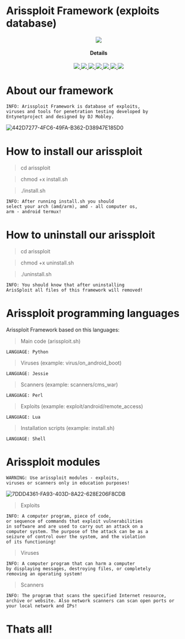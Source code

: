 # Arissploit Framework (exploits database)
        
<h4 align="center"><img src="https://user-images.githubusercontent.com/43011806/57065407-f66fd680-6cd1-11e9-9f72-5eba1b123cec.jpeg">

</a>
<h4 align="center">Details</h4>                
<p align="center">
  <a href="http://entynetproject.simplesite.com/">
    <img src="https://img.shields.io/badge/entynetproject-Ivan%20Nikolsky-blue.svg">
  </a> 
  <a href="https://github.com/entynetproject/arissploit/releases">
    <img src="https://img.shields.io/github/release/entynetproject/arissploit.svg">
  </a>
  <a href="https://ru.m.wikipedia.org/wiki/python">
    <img src="https://img.shields.io/badge/language-python-blue.svg">
 </a>
  <a href="https://github.com/entynetproject/arissploit">
    <img src="https://img.shields.io/badge/arch-arm/amd-red.svg">
 </a>
  <a href="https://github.com/entynetproject/arissploit/issues?q=is%3Aissue+is%3Aclosed">
      <img src="https://img.shields.io/github/issues/entynetproject/arissploit.svg">
  </a>
  <a href="https://github.com/entynetproject/arissploit/wiki">
      <img src="https://img.shields.io/badge/wiki%20-arissploit-lightgrey.svg">
 </a>
  <a href="https://mobile.twitter.com/arissploit">
    <img src="https://img.shields.io/badge/twitter-arissploit-blue.svg">
 </a>
</p>

# About our framework

    INFO: Arissploit Framework is database of exploits,
    viruses and tools for penetration testing developed by 
    Entynetproject and designed by DJ Mobley.

![442D7277-4FC6-49FA-B362-D38947E185D0](https://user-images.githubusercontent.com/43011806/57137922-f2b77f00-6db9-11e9-8fff-f575594f0287.jpeg)

# How to install our arissploit

> cd arissploit

> chmod +x install.sh

> ./install.sh

    INFO: After running install.sh you should
    select your arch (amd/arm), amd - all computer os,
    arm - android termux!

# How to uninstall our arissploit

> cd arissploit

> chmod +x uninstall.sh

> ./uninstall.sh

    INFO: You should know that after uninstalling 
    ArisSploit all files of this framework will removed!

# Arissploit programming languages 

Arissploit Framework based on this languages:

> Main code (arissploit.sh)

    LANGUAGE: Python
   
> Viruses (example: virus/on_android_boot)

    LANGUAGE: Jessie
    
> Scanners (example: scanners/cms_war)

    LANGUAGE: Perl
    
> Exploits (example: exploit/android/remote_access)
    
    LANGUAGE: Lua
    
> Installation scripts (example: install.sh)

    LANGUAGE: Shell

# Arissploit modules

    WARNING: Use arissploit modules - exploits, 
    viruses or scanners only in education purposes!

![7DDD4361-FA93-403D-8A22-628E206F8CDB](https://user-images.githubusercontent.com/43011806/57135790-57231000-6db3-11e9-82ff-9785e842468e.jpeg)

> Exploits

    INFO: A computer program, piece of code,
    or sequence of commands that exploit vulnerabilities 
    in software and are used to carry out an attack on a 
    computer system. The purpose of the attack can be as a 
    seizure of control over the system, and the violation 
    of its functioning!

> Viruses

    INFO: A computer program that can harm a computer 
    by displaying messages, destroying files, or completely 
    removing an operating system!

> Scanners

    INFO: The program that scans the specified Internet resource, 
    archive or website. Also network scanners can scan open ports or
    your local network and IPs!

# Thats all!
